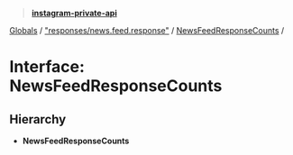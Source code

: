 > **[instagram-private-api](../README.md)**

[Globals](../README.md) / ["responses/news.feed.response"](../modules/_responses_news_feed_response_.md) / [NewsFeedResponseCounts](_responses_news_feed_response_.newsfeedresponsecounts.md) /

# Interface: NewsFeedResponseCounts

## Hierarchy

- **NewsFeedResponseCounts**
